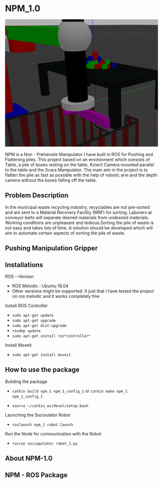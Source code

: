 # NPM_1.0
![node_graph](npm_1/implementation/single_gripper.png)

NPM is a Non - Prehensile Manipulator I have built in ROS for Pushing and Flattening piles. This project based on an environment which consists of Table, a pile of boxes resting on the table, Kinect Camera mounted parallel to the table and the Scara Manipulator. The main aim in the project is to flatten the pile as fast as possible with the help of robotic arm and the depth camera without the boxes falling off the table.

## Problem Description
In the municipal waste recycling industry, recyclables are not pre-sorted and are sent to a Material Recovery Facility (MRF) for sorting. Laborers at conveyor belts will separate desired materials from undesired materials. Working conditions are unpleasant and tedious.Sorting the pile of waste is not easy and takes lots of time. A solution should be developed which will aim to automate certain aspects of sorting the pile of waste.

## Pushing Manipulation Gripper


## Installations
ROS --Version

- ROS Melodic : Ubuntu 18.04
- Other versions might be supported. It just that I have tested the project on ros melodic and it works completely fine

Install ROS Controller

- `sudo apt-get update` 
- `sudo apt-get upgrade` 
- `sudo apt-get dist-upgrade` 
- `rosdep update`
- `sudo apt-get install ros*controller*`

Install Moveit

- `sudo apt-get install moveit`


## How to use the package

Building the package

- `catkin build npm_1 npm_1_config_1` or `catkin make npm_1 npm_1_config_1`

- `source ~/catkin_ws/devel/setup.bash`

Launching the Socioulator Robot

- `roslaunch npm_1 robot.launch`

Run the Node for communication with the Robot

- `rosrun sociopulator robot_1.py`


## About NPM-1.0

## NPM - ROS Package
